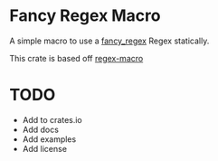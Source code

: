 # Fancy Regex Macro

A simple macro to use a [fancy_regex](https://docs.rs/fancy_regex) Regex statically.

This crate is based off [regex-macro](https://docs.rs/regex-macro)

# TODO

- Add to crates.io
- Add docs
- Add examples
- Add license
